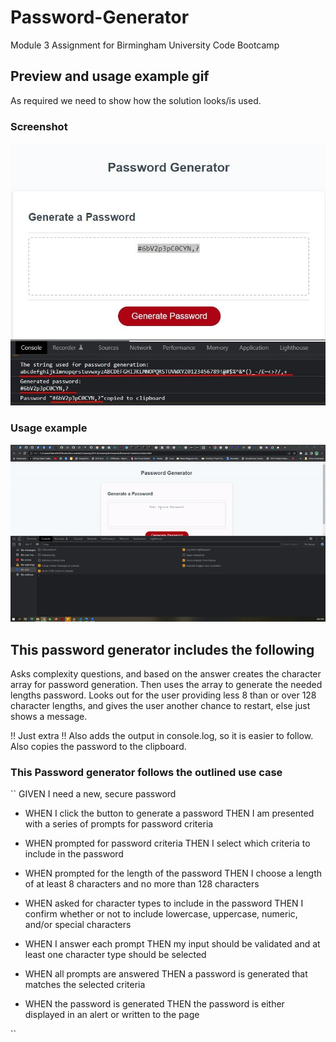 # Password-Generator
Module 3 Assignment for Birmingham University Code Bootcamp

## Preview and usage example gif

As required we need to show how the solution looks/is used.

### Screenshot 
![This is the Screenshot ](./Screenshot1.jpg)
###  Usage example 
![This is the Usage Example](./usage-example.gif)

## This password generator includes the following
Asks complexity questions, and based on the answer creates the character array for password generation.
Then uses the array to generate the needed lengths password.
Looks out for the user providing less 8 than or over 128 character lengths, and gives the user another chance to restart, else just shows a message.

!! Just extra !!
Also adds the output in console.log, so it is easier to follow.
Also copies the password to the clipboard.

### This Password generator follows the outlined use case
``
GIVEN I need a new, secure password
* WHEN I click the button to generate a password
THEN I am presented with a series of prompts for password criteria

* WHEN prompted for password criteria
THEN I select which criteria to include in the password

* WHEN prompted for the length of the password
THEN I choose a length of at least 8 characters and no more than 128 characters

* WHEN asked for character types to include in the password
THEN I confirm whether or not to include lowercase, uppercase, numeric, and/or special characters

* WHEN I answer each prompt
THEN my input should be validated and at least one character type should be selected

* WHEN all prompts are answered
THEN a password is generated that matches the selected criteria

* WHEN the password is generated
THEN the password is either displayed in an alert or written to the page

``
